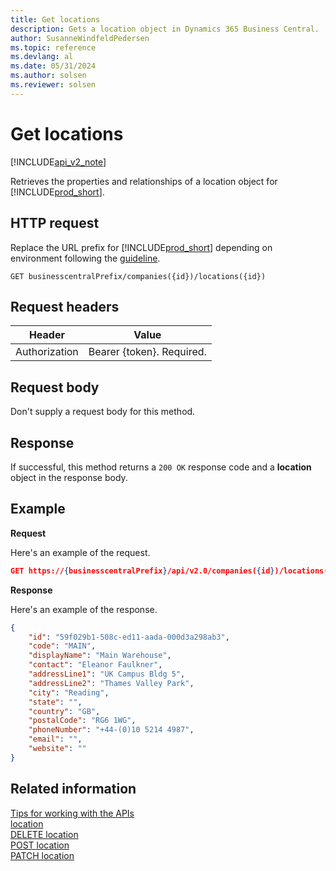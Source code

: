 ```yaml
---
title: Get locations
description: Gets a location object in Dynamics 365 Business Central.
author: SusanneWindfeldPedersen
ms.topic: reference
ms.devlang: al
ms.date: 05/31/2024
ms.author: solsen
ms.reviewer: solsen
---
```


<!-- NOTE: This article is an auto-generated stub from the metadata file. -->
<!-- The sections marked with an EDIT_IS_REQUIRED require manual editing. -->
# Get locations

[!INCLUDE[api_v2_note](../../../includes/api_v2_note.md)]

Retrieves the properties and relationships of a location object for [!INCLUDE[prod_short](../../../includes/prod_short.md)].

## HTTP request

Replace the URL prefix for [!INCLUDE[prod_short](../../../includes/prod_short.md)] depending on environment following the [guideline](../../v2.0/endpoints-apis-for-dynamics.md).
<!-- START>EDIT_IS_REQUIRED. There URL for accessing the endpoint might be different -->
```
GET businesscentralPrefix/companies({id})/locations({id})
```
<!-- END>EDIT_IS_REQUIRED -->
## Request headers

|Header|Value|
|------|-----|
|Authorization  |Bearer {token}. Required. |

## Request body

Don't supply a request body for this method.

## Response

If successful, this method returns a ```200 OK``` response code and a **location** object in the response body.

## Example

**Request**

Here's an example of the request.
<!-- START>EDIT_IS_REQUIRED. There URL for accessing the endpoint might be different -->
```json
GET https://{businesscentralPrefix}/api/v2.0/companies({id})/locations({id})
```
<!-- END>EDIT_IS_REQUIRED -->
**Response**

Here's an example of the response.

<!-- START>EDIT_IS_REQUIRED. Fill in values for properties -->
```json
{
    "id": "59f029b1-508c-ed11-aada-000d3a298ab3",
    "code": "MAIN",
    "displayName": "Main Warehouse",
    "contact": "Eleanor Faulkner",
    "addressLine1": "UK Campus Bldg 5",
    "addressLine2": "Thames Valley Park",
    "city": "Reading",
    "state": "",
    "country": "GB",
    "postalCode": "RG6 1WG",
    "phoneNumber": "+44-(0)10 5214 4987",
    "email": "",
    "website": ""
}
```
<!-- END>EDIT_IS_REQUIRED -->
## Related information

[Tips for working with the APIs](/dynamics365/business-central/dev-itpro/developer/devenv-connect-apps-tips)  
[location](../resources/dynamics_location.md)  
[DELETE location](dynamics_location_delete.md)  
[POST location](dynamics_location_create.md)  
[PATCH location](dynamics_location_update.md)  
